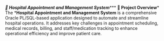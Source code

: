*****************🏥 Hospital Appointment and Management System********************
****📌 Project Overview*****
The *****Hospital Appointment and Management System**** is a comprehensive Oracle PL/SQL-based application designed to automate and streamline hospital operations. It addresses key challenges in appointment scheduling, medical records, billing, and staff/medication tracking to enhance operational efficiency and improve patient care.

